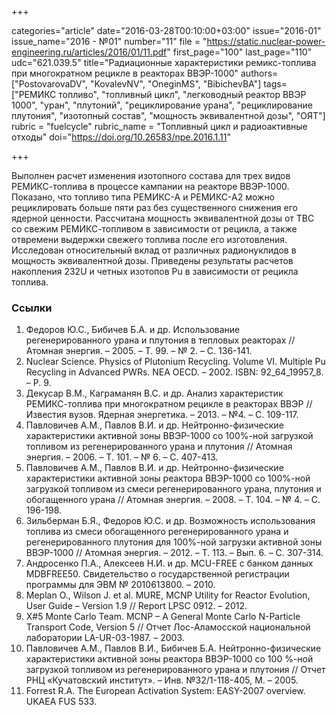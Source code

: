 +++

categories="article"
date="2016-03-28T00:10:00+03:00"
issue="2016-01"
issue_name="2016 - №01"
number="11"
file = "https://static.nuclear-power-engineering.ru/articles/2016/01/11.pdf"
first_page="100"
last_page="110"
udc="621.039.5"
title="Радиационные характеристики ремикс-топлива при многократном рецикле в реакторах ВВЭР-1000"
authors=["PostovarovaDV", "KovalevNV", "OneginMS", "BibichevBA"]
tags=["РЕМИКС топливо", "топливный цикл", "легководный реактор ВВЭР 1000", "уран", "плутоний", "рециклирование урана", "рециклирование плутония", "изотопный состав", "мощность эквивалентной дозы", "ОЯТ"]
rubric = "fuelcycle"
rubric_name = "Топливный цикл и радиоактивные отходы"
doi="https://doi.org/10.26583/npe.2016.1.11"

+++

Выполнен расчет изменения изотопного состава для трех видов РЕМИКС-топлива в процессе кампании на реакторе ВВЭР-1000. Показано, что топливо типа РЕМИКС-А и РЕМИКС-А2 можно рециклировать больше пяти раз без существенного снижения его ядерной ценности. Рассчитана мощность эквивалентной дозы от ТВС со свежим РЕМИКС-топливом в зависимости от рецикла, а также отвремени выдержки свежего топлива после его изготовления. Исследован относительный вклад от различных радионуклидов в мощность эквивалентной дозы. Приведены результаты расчетов накопления 232U и четных изотопов Pu в зависимости от рецикла топлива.

### Ссылки

1. Федоров Ю.С., Бибичев Б.А. и др. Использование регенерированного урана и плутония в тепловых реакторах // Атомная энергия. – 2005. – Т. 99. – № 2. – С. 136-141.
2. Nuclear Science. Physics of Plutonium Recycling. Volume VI. Multiple Pu Recycling in Advanced PWRs. NEA OECD. – 2002. ISBN: 92_64_19957_8. – P. 9.
3. Декусар В.М., Каграманян В.С. и др. Анализ характеристик РЕМИКС-топлива при многократном рецикле в реакторах ВВЭР // Известия вузов. Ядерная энергетика. – 2013. – №4. – С. 109-117.
4. Павловичев А.М., Павлов В.И. и др. Нейтронно-физические характеристики активной зоны ВВЭР-1000 со 100%-ной загрузкой топливом из регенерированного урана и плутония // Атомная энергия. – 2006. – Т. 101. – № 6. – С. 407-413.
5. Павловичев А.М., Павлов В.И. и др. Нейтронно-физические характеристики активной зоны реактора ВВЭР-1000 со 100%-ной загрузкой топливом из смеси регенерированного урана, плутония и обогащенного урана // Атомная энергия. – 2008. – Т. 104. – № 4. – С. 196-198.
6. Зильберман Б.Я., Федоров Ю.С. и др. Возможность использования топлива из смеси обогащенного регенерированного урана и регенерированного плутония для 100%-ной загрузки активной зоны ВВЭР-1000 // Атомная энергия. – 2012. – Т. 113. – Вып. 6. – С. 307-314.
7. Андросенко П.А., Алексеев Н.И. и др. MCU-FREE с банком данных MDBFREE50. Свидетельство о государственной регистрации программы для ЭВМ № 2010613800. – 2010.
8. Meplan O., Wilson J. et al. MURE, MCNP Utility for Reactor Evolution, User Guide – Version 1.9 // Report LPSC 0912. – 2012.
9. X#5 Monte Carlo Team. MCNP – A General Monte Carlo N-Particle Transport Code, Version 5 // Отчет Лос-Аламосской национальной лаборатории LA-UR-03-1987. – 2003.
10. Павловичев А.М., Павлов В.И., Бибичев Б.А. Нейтронно-физические характеристики активной зоны реактора ВВЭР-1000 со 100 %-ной загрузкой топливом из регенерированного урана и плутония // Отчет РНЦ «Кучатовский институт». – Инв. №32/1-118-405, М. – 2005.
11. Forrest R.A. The European Activation System: EASY-2007 overview. UKAEA FUS 533.